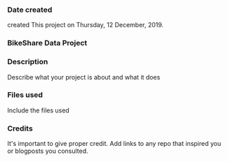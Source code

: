 ### Date created
created This project on Thursday, 12 December, 2019.

### **BikeShare Data Project**

### Description
Describe what your project is about and what it does

### Files used
Include the files used

### Credits
It's important to give proper credit. Add links to any repo that inspired you or blogposts you consulted.

